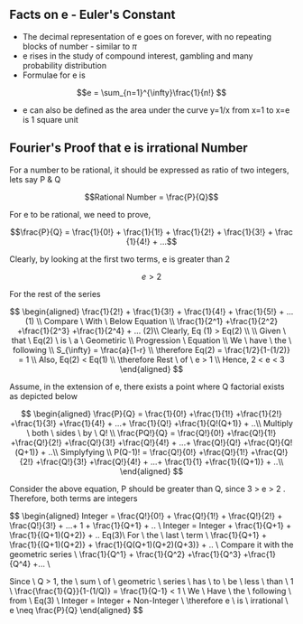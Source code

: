 ## Facts on e - Euler's Constant

- The decimal representation of e goes on forever, with no repeating blocks of number - similar to $\pi$
- e rises in the study of compound interest, gambling and many probability distribution
- Formulae for e is 

$$e = \sum_{n=1}^{\infty}\frac{1}{n!} $$

- e can also be defined as the area under the curve y=1/x from x=1 to x=e is 1 square unit

## Fourier's Proof that e is irrational Number

For a number to be rational, it should be expressed as ratio of two integers, lets say P & Q

$$Rational Number = \frac{P}{Q}$$

For e to be rational, we need to prove,

$$\frac{P}{Q} = \frac{1}{0!} + \frac{1}{1!} + \frac{1}{2!} + \frac{1}{3!} + \frac {1}{4!} + ...$$

Clearly, by looking at the first two terms, e is greater than 2

$$ e > 2 $$

For the rest of the series

$$ 
\begin{aligned} 
\frac{1}{2!} +  \frac{1}{3!} + \frac{1}{4!} + \frac{1}{5!} + ... (1) \\
Compare \ With \ Below Equation \\
\frac{1}{2^1} +\frac{1}{2^2} +\frac{1}{2^3} +\frac{1}{2^4} + ... (2)\\
Clearly, Eq (1) > Eq(2) \\
\\
Given \ that \ Eq(2) \ is \ a \ Geometiric \\
Progression \ Equation \\
We \ have \ the \ following \\
S_{\infty} = \frac{a}{1-r} \\
\therefore Eq(2) = \frac{1/2}{1-(1/2)} = 1 \\
Also, Eq(2) < Eq(1) \\
\therefore Rest \ of \ e > 1 \\
Hence, 2 < e < 3
\end{aligned} 
$$

Assume, in the extension of e, there exists a point where Q factorial exists as depicted below

$$
\begin{aligned}
\frac{P}{Q} = \frac{1}{0!} +\frac{1}{1!} +\frac{1}{2!} +\frac{1}{3!} +\frac{1}{4!} + ...+ \frac{1}{Q!} +\frac{1}{Q!(Q+1)} + ..\\
Multiply \ both \ sides \ by \ Q! \\
\frac{PQ!}{Q} = \frac{Q!}{0!} +\frac{Q!}{1!} +\frac{Q!}{2!} +\frac{Q!}{3!} +\frac{Q!}{4!} + ...+ \frac{Q!}{Q!} +\frac{Q!}{Q!(Q+1)} + ..\\
Simplyfying \\
P(Q-1)! = \frac{Q!}{0!} +\frac{Q!}{1!} +\frac{Q!}{2!} +\frac{Q!}{3!} +\frac{Q!}{4!} + ...+ \frac{1}{1} +\frac{1}{(Q+1)} + ..\\
\end{aligned}
$$

Consider the above equation, P should be greater than Q, since  3 > e > 2 . Therefore, both terms are integers

$$
\begin{aligned}
Integer = \frac{Q!}{0!} + \frac{Q!}{1!} + \frac{Q!}{2!} + \frac{Q!}{3!} + ...+ 1 + \frac{1}{Q+1} + .. \\
Integer = Integer + \frac{1}{Q+1} + \frac{1}{(Q+1)(Q+2)} + .. Eq(3)\\ 
For \ the \ last \ term \\
\frac{1}{Q+1} + \frac{1}{(Q+1)(Q+2)} + \frac{1}{Q(Q+1)(Q+2)(Q+3)} + .. \\
Compare it with the geometric series \\
\frac{1}{Q^1} + \frac{1}{Q^2} +\frac{1}{Q^3} +\frac{1}{Q^4} +... \\

Since \ Q > 1, the \ sum \ of \ geometric \ series \ has \ to \ be \ less \ than \ 1 \\
\frac{\frac{1}{Q}}{1-(1/Q)} = \frac{1}{Q-1} < 1 \\
We \ Have \ the \ following \ from \ Eq(3) \\
Integer = Integer + Non-Integer \\
\therefore e \ is \ irrational \\
e \neq \frac{P}{Q}
\end{aligned}
$$